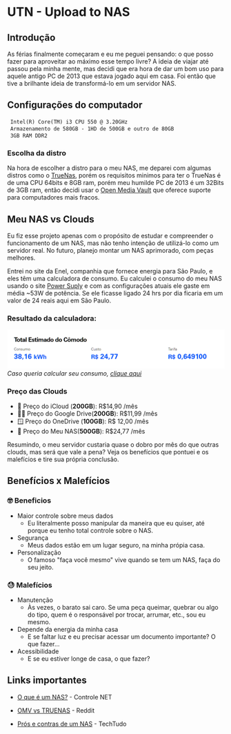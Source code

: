 # UTN - Upload to NAS

## Introdução 
As férias finalmente começaram e eu me peguei pensando: o que posso fazer para aproveitar ao máximo esse tempo livre? A ideia de viajar até passou pela minha mente, mas decidi que era hora de dar um bom uso para aquele antigo PC de 2013 que estava jogado aqui em casa. Foi então que tive a brilhante ideia de transformá-lo em um servidor NAS.

## Configurações do computador
     Intel(R) Core(TM) i3 CPU 550 @ 3.20GHz
     Armazenamento de 580GB - 1HD de 500GB e outro de 80GB
     3GB RAM DDR2
     
### Escolha da distro
Na hora de escolher a distro para o meu NAS, me deparei com algumas distros como o [TrueNas]('https://www.truenas.com/download-truenas-core/'), porém os requisitos minimos para ter o TrueNas é de uma CPU 64bits e 8GB ram, porém meu humilde PC de 2013 é um 32Bits de 3GB ram, então decidi usar o [Open Media Vault]('https://www.openmediavault.org/') que oferece suporte para computadores mais fracos.

## Meu NAS vs Clouds
Eu fiz esse projeto apenas com o propósito de estudar e compreender o funcionamento de um NAS, mas não tenho intenção de utilizá-lo como um servidor real. No futuro, planejo montar um NAS aprimorado, com peças melhores.

Entrei no site da Enel, companhia que fornece energia para São Paulo, e eles têm uma calculadora de consumo. Eu calculei o consumo do meu NAS usando o site [Power Suply]('http://powersupplycalculator.net/') e com as configurações atuais ele gaste em média ~53W de potência. Se ele ficasse ligado 24 hrs por dia ficaria em um valor de 24 reais aqui em São Paulo.

### Resultado da calculadora: 
![Alt text](./src/assets/image.png)
*Caso queria calcular seu consumo, [clique aqui]('https://enel-sp.simuladordeconsumo.com.br/ambiente/escritorio')*

### Preço das Clouds
- 🍎 Preço do iCloud (**200GB**): R$14,90 /mês
- 👨‍💻 Preço do Google Drive(**200GB**): R$11,99 /mês
- 🪟 Preço do OneDrive (**100GB**): R$ 12,00 /mês
- 🗼 Preço do Meu NAS(**500GB**): R$24,77 /mês 

Resumindo, o meu servidor custaria quase o dobro por mês do que outras clouds, mas será que vale a pena? Veja os benefícios que pontuei e os malefícios e tire sua própria conclusão.

## Benefícios x Malefícios
### 🤓 Beneficios 
- Maior controle sobre meus dados
     - Eu literalmente posso manipular da maneira que eu quiser, até porque eu tenho total controle sobre o NAS.
- Segurança
     - Meus dados estão em um lugar seguro, na minha própia casa.
- Personalização
     - O famoso "faça você mesmo" vive quando se tem um NAS, faça do seu jeito.

### 😓 Malefícios
- Manutenção 
     - Às vezes, o barato sai caro. Se uma peça queimar, quebrar ou algo do tipo, quem é o responsável por trocar, arrumar, etc., sou eu mesmo.
- Depende da energia da minha casa
     - E se faltar luz e eu precisar acessar um documento importante? O que fazer...
- Acessibilidade
     - E se eu estiver longe de casa, o que fazer?


## Links importantes

- [O que é um NAS?]('https://www.controle.net/faq/network-attached-storage-ou-storage-nas-o-que-e-e-para-que-serve') - Controle NET

- [OMV vs TRUENAS]('https://www.reddit.com/r/OpenMediaVault/comments/xl5tiz/openmediavault_vs_truenas_scale/') - Reddit

- [Prós e contras de um NAS]('https://www.techtudo.com.br/noticias/2017/09/servidor-domestico-veja-pros-e-contras-e-descubra-se-vale-a-pena-investir.ghtml') - TechTudo 
